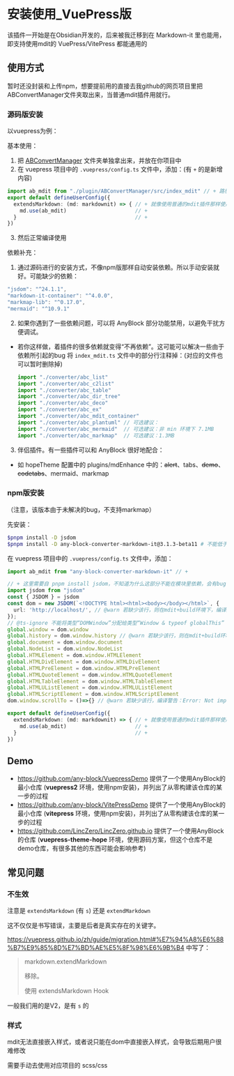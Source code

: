 # 安装使用_VuePress版

该插件一开始是在Obsidian开发的，后来被我迁移到在 Markdown-it 里也能用，即支持使用mdit的 VuePress/VitePress 都能通用的

## 使用方式

暂时还没封装和上传npm，想要提前用的直接去我github的网页项目里把ABConvertManager文件夹取出来，当普通mdit插件用就行。

### 源码版安装

以vuepress为例：

基本使用：

1. 把 [ABConvertManager](https://github.com/LincZero/LincZero.github.io/tree/main/src/.vuepress/plugin/ABConvertManager) 文件夹单独拿出来，并放在你项目中
2. 在 vuepress 项目中的 `.vuepress/config.ts` 文件中，添加：(有 `+` 的是新增内容)
  ```ts
  import ab_mdit from "./plugin/ABConvertManager/src/index_mdit" // + 路径是：你拷贝后的文件夹所在路径/src/index_midt
  export default defineUserConfig({
    extendsMarkdown: (md: markdownit) => { // + 就像使用普通的mdit插件那样使用
      md.use(ab_mdit)                      // +
    }                                      // +
  })
  ```
3. 然后正常编译使用

依赖补充：

1. 通过源码进行的安装方式，不像npm版那样自动安装依赖。所以手动安装就好。可能缺少的依赖：
  ```ts
  "jsdom": "^24.1.1",
  "markdown-it-container": "^4.0.0",
  "markmap-lib": "^0.17.0",
  "mermaid": "^10.9.1"
  ```
2. 如果你遇到了一些依赖问题，可以将 AnyBlock 部分功能禁用，以避免干扰方便调试。
  - 若你这样做，着插件的很多依赖就变得“不再依赖”。这可能可以解决一些由于依赖所引起的bug
    将 `index_mdit.ts` 文件中的部分行注释掉：(对应的文件也可以暂时删除掉)
    ```ts
    import "./converter/abc_list"
    import "./converter/abc_c2list"
    import "./converter/abc_table"
    import "./converter/abc_dir_tree"
    import "./converter/abc_deco"
    import "./converter/abc_ex"
    import "./converter/abc_mdit_container"
    import "./converter/abc_plantuml" // 可选建议：
    import "./converter/abc_mermaid"  // 可选建议：非 min 环境下 7.1MB
    import "./converter/abc_markmap"  // 可选建议：1.3MB
    ```
3. 伴侣插件。有一些插件可以和 AnyBlock 很好地配合：
  - 如 hopeTheme 配置中的 plugins/mdEnhance 中的：~~alert~~、tabs、~~demo~~、~~codetabs~~、mermaid、markmap

### npm版安装

（注意，该版本由于未解决的bug，不支持markmap）

先安装：

```bash
$pnpm install -D jsdom
$pnpm install -D any-block-converter-markdown-it@3.1.3-beta11 # 不能低于这个版本，否则不可用
```

在 vuepress 项目中的 `.vuepress/config.ts` 文件中，添加：

```typescript
import ab_mdit from "any-block-converter-markdown-it" // +

// + 这里需要自 pnpm install jsdom，不知道为什么这部分不能在模块里依赖，会有bug......
import jsdom from "jsdom"
const { JSDOM } = jsdom
const dom = new JSDOM(`<!DOCTYPE html><html><body></body></html>`, {
  url: 'http://localhost/', // @warn 若缺少该行，则在mdit+build环境下，编译报错
});
// @ts-ignore 不能将类型“DOMWindow”分配给类型“Window & typeof globalThis”
global.window = dom.window
global.history = dom.window.history // @warn 若缺少该行，则在mdit+build环境下，编译报错：ReferenceError: history is not defined
global.document = dom.window.document
global.NodeList = dom.window.NodeList
global.HTMLElement = dom.window.HTMLElement
global.HTMLDivElement = dom.window.HTMLDivElement
global.HTMLPreElement = dom.window.HTMLPreElement
global.HTMLQuoteElement = dom.window.HTMLQuoteElement
global.HTMLTableElement = dom.window.HTMLTableElement
global.HTMLUListElement = dom.window.HTMLUListElement
global.HTMLScriptElement = dom.window.HTMLScriptElement
dom.window.scrollTo = ()=>{} // @warn 若缺少该行，编译警告：Error: Not implemented: window.scrollTo*/

export default defineUserConfig({
  extendsMarkdown: (md: markdownit) => { // + 就像使用普通的mdit插件那样使用
    md.use(ab_mdit)                      // +
  }                                      // +
})
```

## Demo

- https://github.com/any-block/VuepressDemo
  提供了一个使用AnyBlock的最小仓库 (**vuepress2** 环境，使用npm安装)，并列出了从零构建该仓库的某一步的过程
- https://github.com/any-block/VitePressDemo
  提供了一个使用AnyBlock的最小仓库 (**vitepress** 环境，使用npm安装)，并列出了从零构建该仓库的某一步的过程
- https://github.com/LincZero/LincZero.github.io
  提供了一个使用AnyBlock的仓库 (**vuepress-theme-hope** 环境，使用源码方案，但这个仓库不是demo仓库，有很多其他的东西可能会影响参考)

## 常见问题

### 不生效

注意是 `extendsMarkdown` (有 `s`) 还是 `extendMarkdown`

这不仅仅是书写错误，主要是后者是真实存在的关键字。

https://vuepress.github.io/zh/guide/migration.html#%E7%94%A8%E6%88%B7%E9%85%8D%E7%BD%AE%E5%8F%98%E6%9B%B4 中写了：

> markdown.extendMarkdown
> 
> 移除。
> 
> 使用 extendsMarkdown Hook

一般我们用的是V2，是有 `s` 的

### 样式

mdit无法直接嵌入样式，或者说只能在dom中直接嵌入样式，会导致后期用户很难修改

需要手动去使用对应项目的 scss/css

